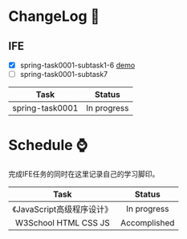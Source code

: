 ﻿# ChangeLog :notebook:
## IFE
- [x] spring-task0001-subtask1-6 [demo](http://norrix.github.io/ife_task/2015_spring/task0001/subtask1-6/task0001.html)
- [ ] spring-task0001-subtask7

| Task | Status |
|:------------:|:----------:|
|spring-task0001|In progress|

# Schedule :watch:
完成IFE任务的同时在这里记录自己的学习脚印。

| Task | Status |
|:------------:|:----------:|
|《JavaScript高级程序设计》|In progress|
|W3School HTML CSS JS|Accomplished|
